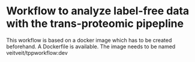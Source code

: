 # Workflow to analyze label-free data with the trans-proteomic pipepline
This workflow is based on a docker image which has to be created beforehand. A Dockerfile is available. 
The image needs to be named veitveit/tppworkflow:dev
